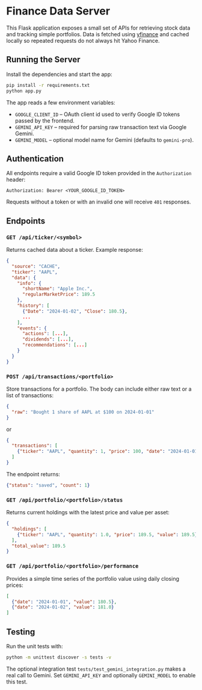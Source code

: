 # Finance Data Server

This Flask application exposes a small set of APIs for retrieving stock data and tracking simple portfolios. Data is fetched using [yfinance](https://github.com/ranaroussi/yfinance) and cached locally so repeated requests do not always hit Yahoo Finance.

## Running the Server

Install the dependencies and start the app:

```bash
pip install -r requirements.txt
python app.py
```

The app reads a few environment variables:

- `GOOGLE_CLIENT_ID` – OAuth client id used to verify Google ID tokens passed by the frontend.
- `GEMINI_API_KEY` – required for parsing raw transaction text via Google Gemini.
- `GEMINI_MODEL` – optional model name for Gemini (defaults to `gemini-pro`).

## Authentication

All endpoints require a valid Google ID token provided in the `Authorization` header:

```
Authorization: Bearer <YOUR_GOOGLE_ID_TOKEN>
```

Requests without a token or with an invalid one will receive `401` responses.

## Endpoints

### `GET /api/ticker/<symbol>`
Returns cached data about a ticker. Example response:

```json
{
  "source": "CACHE",
  "ticker": "AAPL",
  "data": {
    "info": {
      "shortName": "Apple Inc.",
      "regularMarketPrice": 189.5
    },
    "history": [
      {"Date": "2024-01-02", "Close": 180.5},
      ...
    ],
    "events": {
      "actions": [...],
      "dividends": [...],
      "recommendations": [...]
    }
  }
}
```

### `POST /api/transactions/<portfolio>`
Store transactions for a portfolio. The body can include either raw text or a list of transactions:

```json
{
  "raw": "Bought 1 share of AAPL at $100 on 2024-01-01"
}
```

or

```json
{
  "transactions": [
    {"ticker": "AAPL", "quantity": 1, "price": 100, "date": "2024-01-01", "label": "buy"}
  ]
}
```

The endpoint returns:

```json
{"status": "saved", "count": 1}
```

### `GET /api/portfolio/<portfolio>/status`
Returns current holdings with the latest price and value per asset:

```json
{
  "holdings": [
    {"ticker": "AAPL", "quantity": 1.0, "price": 189.5, "value": 189.5}
  ],
  "total_value": 189.5
}
```

### `GET /api/portfolio/<portfolio>/performance`
Provides a simple time series of the portfolio value using daily closing prices:

```json
[
  {"date": "2024-01-01", "value": 180.5},
  {"date": "2024-01-02", "value": 181.0}
]
```

## Testing

Run the unit tests with:

```bash
python -m unittest discover -s tests -v
```

The optional integration test `tests/test_gemini_integration.py` makes a real call to Gemini. Set `GEMINI_API_KEY` and optionally `GEMINI_MODEL` to enable this test.
